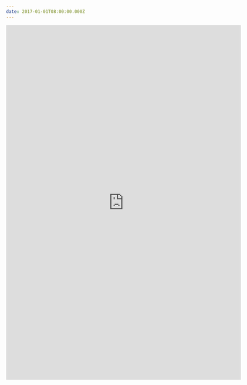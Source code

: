 ```yaml
---
date: 2017-01-01T08:00:00.000Z
---
```


<iframe src="https://docs.google.com/forms/d/e/1FAIpQLSeucf9apIs6NtNfnvGtcWaJ4-F-CmFp6N_TtsfiGQUHxPZawQ/viewform?embedded=true" width="640" height="965" frameborder="0" marginheight="0" marginwidth="0">Loading...</iframe>
